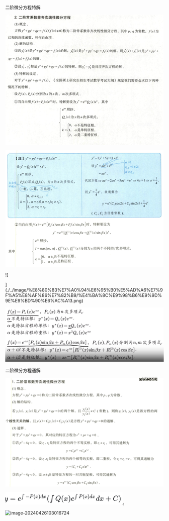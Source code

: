  二阶微分方程特解

![](./../image/%E8%80%83%E7%A0%94%E6%95%B0%E5%AD%A6%E7%9F%A5%E8%AF%86%E7%82%B9/%E4%BA%8C%E9%98%B6%E9%9D%9E%E9%BD%90%E6%AC%A1.png)

![](./../image/%E8%80%83%E7%A0%94%E6%95%B0%E5%AD%A6%E7%9F%A5%E8%AF%86%E7%82%B9/%E4%BA%8C%E9%98%B6%E9%9D%9E%E9%BD%90%E6%AC%A12.png)

![

](./../image/%E8%80%83%E7%A0%94%E6%95%B0%E5%AD%A6%E7%9F%A5%E8%AF%86%E7%82%B9/%E4%BA%8C%E9%98%B6%E9%9D%9E%E9%BD%90%E6%AC%A13.png)

![](./../image/%E8%80%83%E7%A0%94%E6%95%B0%E5%AD%A6%E7%9F%A5%E8%AF%86%E7%82%B9/%E4%BA%8C%E9%98%B6%E5%BE%AE%E5%88%86%E6%96%B9%E7%A8%8B%E7%89%B9%E8%A7%A3.png)

二阶微分方程通解

![](./../image/%E8%80%83%E7%A0%94%E6%95%B0%E5%AD%A6%E7%9F%A5%E8%AF%86%E7%82%B9/%E4%BA%8C%E9%98%B6%E5%BE%AE%E5%88%86%E6%96%B9%E7%A8%8B%E9%80%9A%E8%A7%A3.png)

![](./../image/%E8%80%83%E7%A0%94%E6%95%B0%E5%AD%A6%E7%9F%A5%E8%AF%86%E7%82%B9/%E4%B8%80%E9%98%B6%E7%BA%BF%E6%80%A7%E5%BE%AE%E5%88%86%E6%96%B9%E7%A8%8B%E9%80%9A%E8%A7%A3.png)。

![image-20240426103016724](C:/Users/Lenovo/AppData/Roaming/Typora/typora-user-images/image-20240426103016724.png)